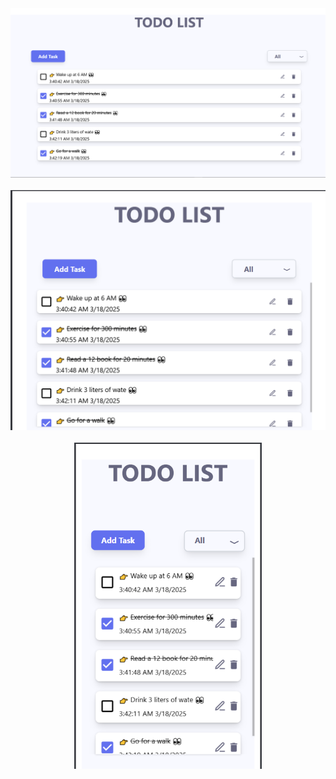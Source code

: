 <div align="center">
 
  <br><br><a><img width="990" alt="EmojiMart" src="./public/1.png"></a>
  <br><br><a><img width="600" alt="EmojiMart" src="./public/2.png"></a>
  <br><br><a><img width="300" alt="EmojiMart" src="./public/3.png"></a>

</div>
